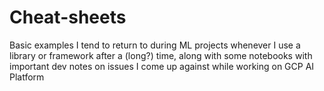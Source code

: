 # Cheat-sheets
Basic examples I tend to return to during ML projects whenever I use a library or framework after a (long?) time, along with some notebooks with important dev notes on issues I come up against while working on GCP AI Platform

